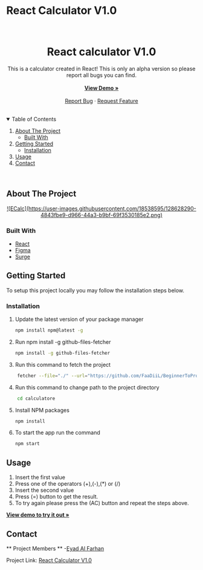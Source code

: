 # React Calculator V1.0

<br />
<p align="center">

  <h1 align="center">React calculator V1.0</h1>

  <p align="center">
    This is a calculator created in React!
    This is only an alpha version so please report all bugs you can find.
    <br />
    <br />
    <a href="https://alfa-react-calculator.surge.sh/"><strong>View Demo »</strong></a>
    <br />
    <br />
    <a href="https://github.com/FaaDiiL/BeginnerToPro/issues/new">Report Bug</a>
    ·
    <a href="https://github.com/FaaDiiL/BeginnerToPro/issues/new">Request Feature</a>
  </p>
</p>
<br />

<details open="open">
  <summary>Table of Contents</summary>
  <ol>
    <li>
      <a href="#about-the-project">About The Project</a>
      <ul>
        <li><a href="#built-with">Built With</a></li>
      </ul>
    </li>
    <li>
      <a href="#getting-started">Getting Started</a>
      <ul>
        <li><a href="#installation">Installation</a></li>
      </ul>
    </li>
    <li><a href="#usage">Usage</a></li>
    <li><a href="#contact">Contact</a></li>
  </ol>
</details>
<br />

## About The Project

<p align="center">
  <a href="https://github.com/FaaDiiL/BeginnerToPro/tree/main/traineerp/client/src/components/calculatore">
    ![ECalc](https://user-images.githubusercontent.com/18538595/128628290-4843fbe9-d966-44a3-b9bf-69f3530185e2.png)
  </a>
</p>

### Built With

- [React](https://reactjs.org/)
- [Figma](https://figma.com/)
- [Surge](https://surge.sh/)

## Getting Started

To setup this project locally you may follow the installation steps below.

### Installation

1. Update the latest version of your package manager
   ```sh
   npm install npm@latest -g
   ```
2. Run npm install -g github-files-fetcher
   ```sh
   npm install -g github-files-fetcher
   ```
3. Run this command to fetch the project

```sh
    fetcher --file="./" --url="https://github.com/FaaDiiL/BeginnerToPro/tree/main/traineerp/client/src/components/calculatore"
```

4. Run this command to change path to the project directory

```sh
    cd calculatore
```

5. Install NPM packages
   ```sh
   npm install
   ```
6. To start the app run the command
   ```sh
   npm start
   ```

## Usage

1. Insert the first value
2. Press one of the operators (+),(-),(\*) or (/)
3. Insert the second value
4. Press (=) button to get the result.
5. To try again please press the (AC) button and repeat the steps above.

<a href="https://alfa-react-calculator.surge.sh/"><strong>View demo to try it out »</strong></a>

## Contact

** Project Members ** -[Eyad Al Farhan](https://github.com/eyadal)

Project Link:
[React Calculator V1.0](https://github.com/FaaDiiL/BeginnerToPro/tree/main/traineerp/client/src/components/calculatore)

```

```
